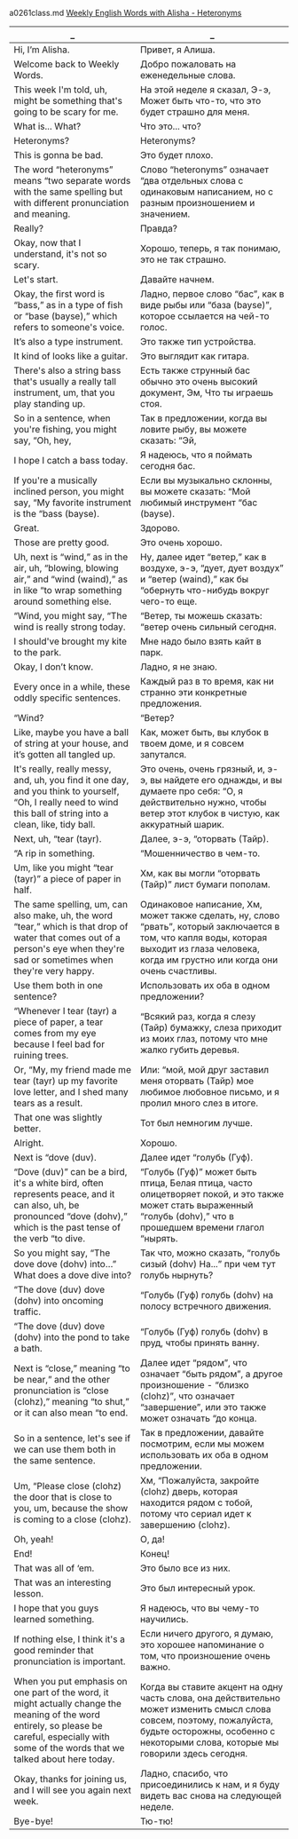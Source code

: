 a0261class.md
[Weekly English Words with Alisha - Heteronyms
](https://www.youtube.com/watch?v=Hq8u-JLouBk)





_|_
--|--
Hi, I’m Alisha.|Привет, я Алиша.
Welcome back to Weekly Words.|Добро пожаловать на еженедельные слова.
This week I'm told, uh, might be something that's going to be scary for me.|На этой неделе я сказал, Э-э, Может быть что-то, что это будет страшно для меня.
What is... What?|Что это... что?
Heteronyms?|Heteronyms?
This is gonna be bad.|Это будет плохо.
The word “heteronyms” means “two separate words with the same spelling but with different pronunciation and meaning.|Слово “heteronyms” означает “два отдельных слова с одинаковым написанием, но с разным произношением и значением.
Really?|Правда?
Okay, now that I understand, it's not so scary.|Хорошо, теперь, я так понимаю, это не так страшно.
Let's start.|Давайте начнем.
Okay, the first word is “bass,” as in a type of fish or “base (bayse),” which refers to someone's voice.|Ладно, первое слово “бас”, как в виде рыбы или “база (bayse)”, которое ссылается на чей-то голос.
It’s also a type instrument.|Это также тип устройства.
It kind of looks like a guitar.|Это выглядит как гитара.
There's also a string bass that's usually a really tall instrument, um, that you play standing up.|Есть также струнный бас обычно это очень высокий документ, Эм, Что ты играешь стоя.
So in a sentence, when you're fishing, you might say, “Oh, hey,|Так в предложении, когда вы ловите рыбу, вы можете сказать: “Эй,
I hope I catch a bass today.|Я надеюсь, что я поймать сегодня бас.
If you're a musically inclined person, you might say, “My favorite instrument is the “bass (bayse).|Если вы музыкально склонны, вы можете сказать: “Мой любимый инструмент “бас (bayse).
Great.|Здорово.
Those are pretty good.|Это очень хорошо.
Uh, next is “wind,” as in the air, uh, “blowing, blowing air,” and “wind (waind),” as in like “to wrap something around something else.|Ну, далее идет “ветер,” как в воздухе, э-э, “дует, дует воздух” и “ветер (waind),” как бы “обернуть что-нибудь вокруг чего-то еще.
“Wind, you might say, “The wind is really strong today.|“Ветер, ты можешь сказать: “ветер очень сильный сегодня.
I should've brought my kite to the park.|Мне надо было взять кайт в парк.
Okay, I don’t know.|Ладно, я не знаю.
Every once in a while, these oddly specific sentences.|Каждый раз в то время, как ни странно эти конкретные предложения.
“Wind?|“Ветер?
Like, maybe you have a ball of string at your house, and it’s gotten all tangled up.|Как, может быть, вы клубок в твоем доме, и я совсем запутался.
It's really, really messy, and, uh, you find it one day, and you think to yourself, “Oh, I really need to wind this ball of string into a clean, like, tidy ball.|Это очень, очень грязный, и, э-э, вы найдете его однажды, и вы думаете про себя: “О, я действительно нужно, чтобы ветер этот клубок в чистую, как аккуратный шарик.
Next, uh, “tear (tayr).|Далее, э-э, “оторвать (Тайр).
“A rip in something.|“Мошенничество в чем-то.
Um, like you might “tear (tayr)” a piece of paper in half.|Хм, как вы могли “оторвать (Тайр)” лист бумаги пополам.
The same spelling, um, can also make, uh, the word “tear,” which is that drop of water that comes out of a person's eye when they're sad or sometimes when they're very happy.|Одинаковое написание, Хм, может также сделать, ну, слово “рвать”, который заключается в том, что капля воды, которая выходит из глаза человека, когда им грустно или когда они очень счастливы.
Use them both in one sentence?|Использовать их оба в одном предложении?
“Whenever I tear (tayr) a piece of paper, a tear comes from my eye because I feel bad for ruining trees.|“Всякий раз, когда я слезу (Тайр) бумажку, слеза приходит из моих глаз, потому что мне жалко губить деревья.
Or, “My, my friend made me tear (tayr) up my favorite love letter, and I shed many tears as a result.|Или: “мой, мой друг заставил меня оторвать (Тайр) мое любимое любовное письмо, и я пролил много слез в итоге.
That one was slightly better.|Тот был немногим лучше.
Alright.|Хорошо.
Next is “dove (duv).|Далее идет “голубь (Гуф).
“Dove (duv)” can be a bird, it's a white bird, often represents peace, and it can also, uh, be pronounced “dove (dohv),” which is the past tense of the verb “to dive.|“Голубь (Гуф)” может быть птица, Белая птица, часто олицетворяет покой, и это также может стать выраженный “голубь (dohv),” что в прошедшем времени глагол “нырять.
So you might say, “The dove dove (dohv) into…” What does a dove dive into?|Так что, можно сказать, “голубь сизый (dohv) На...” при чем тут голубь нырнуть?
“The dove (duv) dove (dohv) into oncoming traffic.|“Голубь (Гуф) голубь (dohv) на полосу встречного движения.
“The dove (duv) dove (dohv) into the pond to take a bath.|“Голубь (Гуф) голубь (dohv) в пруд, чтобы принять ванну.
Next is “close,” meaning “to be near,” and the other pronunciation is “close (clohz),” meaning “to shut,” or it can also mean “to end.|Далее идет “рядом”, что означает “быть рядом”, а другое произношение - “близко (clohz)”, что означает “завершение”, или это также может означать “до конца.
So in a sentence, let's see if we can use them both in the same sentence.|Так в предложении, давайте посмотрим, если мы можем использовать их оба в одном предложении.
Um, “Please close (clohz) the door that is close to you, um, because the show is coming to a close (clohz).|Хм, “Пожалуйста, закройте (clohz) дверь, которая находится рядом с тобой, потому что сериал идет к завершению (clohz).
Oh, yeah!|О, да!
End!|Конец!
That was all of ‘em.|Это было все из них.
That was an interesting lesson.|Это был интересный урок.
I hope that you guys learned something.|Я надеюсь, что вы чему-то научились.
If nothing else, I think it's a good reminder that pronunciation is important.|Если ничего другого, я думаю, это хорошее напоминание о том, что произношение очень важно.
When you put emphasis on one part of the word, it might actually change the meaning of the word entirely, so please be careful, especially with some of the words that we talked about here today.|Когда вы ставите акцент на одну часть слова, она действительно может изменить смысл слова совсем, поэтому, пожалуйста, будьте осторожны, особенно с некоторыми слова, которые мы говорили здесь сегодня.
Okay, thanks for joining us, and I will see you again next week.|Ладно, спасибо, что присоединились к нам, и я буду видеть вас снова на следующей неделе.
Bye-bye!|Тю-тю!
